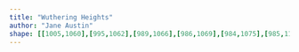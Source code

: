 ```yaml
---
title: "Wuthering Heights"
author: "Jane Austin"
shape: [[1005,1060],[995,1062],[989,1066],[986,1069],[984,1075],[985,1145],[982,1306],[979,1401],[977,1417],[976,1477],[974,1501],[975,1513],[970,1598],[969,1658],[966,1714],[964,1724],[965,1736],[962,1788],[959,1933],[956,1978],[956,2029],[960,2035],[967,2037],[991,2037],[1027,2041],[1072,2040],[1077,2037],[1079,2031],[1080,1977],[1084,1920],[1089,1799],[1089,1769],[1091,1756],[1091,1730],[1096,1647],[1098,1550],[1100,1538],[1100,1515],[1107,1403],[1108,1328],[1115,1182],[1114,1159],[1116,1137],[1116,1112],[1118,1098],[1116,1070],[1108,1063],[1041,1060]]
---
```

